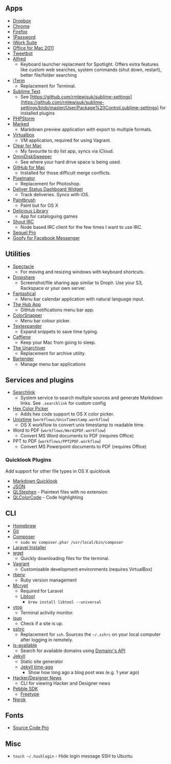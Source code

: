## Apps

- [Dropbox](https://www.dropbox.com/)
- [Chrome](https://www.google.com/chrome/)
- [Firefox](https://www.mozilla.org/en-US/firefox/new/)
- [1Password](https://agilebits.com/onepassword)
- [iWork Suite](https://www.apple.com/creativity-apps/mac/)
- [Office for Mac 2011](http://www.microsoft.com/mac)
- [Tweetbot](http://tapbots.com/software/tweetbot/)
- [Alfred](http://www.alfredapp.com/)
    + Keyboard launcher replacment for Spotlight. Offers extra features like custom web searches, system commands (shut down, restart), better file/folder searching
- [iTerm](http://iterm.sourceforge.net/)
    + Replacement for Terminal.
- [Sublime Text](http://www.sublimetext.com/)
    + See [https://github.com/rmlewisuk/sublime-settings](https://github.com/rmlewisuk/sublime-settings/blob/master/User/Package%20Control.sublime-settings) for installed plugins
- [PHPStorm](https://www.jetbrains.com/phpstorm/download/)
- [Marked](http://marked2app.com/)
    + Markdown preview application with export to multiple formats.
- [Virtualbox](https://www.virtualbox.org/)
    + VM application, required for using Vagrant.
- [Clear for Mac](http://realmacsoftware.com/clear/)
    + My favourite to do list app, syncs via iCloud.
- [OmniDiskSweeper](http://www.omnigroup.com/more)
    + See where your hard drive space is being used.
- [GitHub for Mac](https://mac.github.com/)
    + Installed for those difficult merge conflicts.
- [Pixelmator](https://itunes.apple.com/gb/app/pixelmator/id407963104?mt=12&uo=4)
    + Replacement for Photoshop.
- [Deliver Status Dashboard Widget](http://junecloud.com/software/mac/delivery-status.html)
    + Track deliveries. Syncs with iOS.
- [Paintbrush](http://paintbrush.sourceforge.net/downloads/)
    + Paint but for OS X
- [Delicious Library](http://delicious-monster.com/)
    + App for cataloguing games
- [Shout IRC](https://github.com/erming/shout)
    + Node based IRC client for the few times I want to use IRC.
- [Sequel Pro](http://www.sequelpro.com/)
- [Goofy for Facebook Messenger](http://www.goofyapp.com/)

## Utilities

- [Spectacle](http://spectacleapp.com/)
    + For moving and resizing windows with keyboard shortcuts.
- [Dropshare](http://getdropsha.re/)
    + Screenshot/file sharing app similar to Droplr. Use your S3, Rackspace or your own server.
- [Fantastical](https://flexibits.com/fantastical)
    + Menu bar calendar application with natural language input.
- [The Hub App](http://thehubapp.com/)
    + GitHub notifications menu bar app.
- [ColorSnapper](http://colorsnapper.com/)
    + Menu bar colour picker.
- [Textexpander](http://smilesoftware.com/TextExpander/)
    + Expand snippets to save time typing.
- [Caffiene](http://lightheadsw.com/caffeine/)
    + Keep your Mac from going to sleep.
- [The Unarchiver](https://itunes.apple.com/gb/app/the-unarchiver/id425424353?mt=12&uo=4)
    + Replacement for archive utility.
- [Bartender](http://www.macbartender.com/)
    + Manage menu bar applications

## Services and plugins

- [Searchlink](http://brettterpstra.com/projects/searchlink/)
    + System service to search multiple sources and generate Markdown links. See `.searchlink` for custom config
- [Hex Color Picker](http://wafflesoftware.net/hexpicker/)
    + Adds hex code support to OS X color picker.
- [Unixtime](https://gist.github.com/clooth/5955973) (`workflows/UnixTimestamp.workflow`)
    + OS X workflow to convert unix timestamp to readable time.
- Word to PDF (`workflows/Word2PDF.workflow`)
    + Convert MS Word documents to PDF (requires Office)
- PPT to PDF (`workflows/PPT2PDF.workflow`)
    + Convert MS Powerpoint documents to PDF (requires Office)

### Quicklook Plugins

Add support for other file types in OS X quicklook

- [Markdown Quicklook](http://www.mdk.org.pl/2009/2/10/quicklook-for-markdown)
- [JSON](http://www.sagtau.com/quicklookjson.html)
- [QLStephen](http://whomwah.github.io/qlstephen/) - Plaintext files with no extension
- [QLColorCode](https://code.google.com/p/qlcolorcode/downloads/detail?name=QLColorCode-2.0.2.tgz&can=2&q=) - Code highlighting

## CLI

- [Homebrew](http://brew.sh/)
- [Git](http://git-scm.com/)
- [Composer](https://getcomposer.org/)
    - `sudo mv composer.phar /usr/local/bin/composer`
- [Laravel Installer](http://laravel.com/docs/installation#install-laravel)
- [wget](http://www.gnu.org/s/wget/)
    + Quickly downloading files for the terminal.
- [Vagrant](https://www.vagrantup.com/)
    + Customisable development environments (requires VirtualBox)
- [rbenv](https://gorails.com/setup/osx/10.9-mavericks)
    + Ruby version management
- [Mcrypt](http://jacurtis.com/php-development/easily-install-mcrypt-php-mavericks-yosemite/)
    + Required for Laravel
    + [Libtool](http://www.gnu.org/software/libtool/)
        * `brew install libtool --universal`
- [vtop](http://parall.ax/vtop)
    + Terminal activity monitor.
- [isup](https://github.com/sindresorhus/is-up)
    + Check if a site is up.
- [sshrc](https://github.com/Russell91/sshrc)
    + Replacement for `ssh`. Sources the `~/.sshrc` on your local computer after logging in remotely.
- [is-available](https://github.com/rmlewisuk/is-available)
    + Search for available domains using [Domainr's API](https://domai.nr/api)
- [Jekyll](http://jekyllrb.com/docs/installation/)
    + Static site generator
    + [Jekyll time-ago](https://github.com/markets/jekyll-timeago)
        * Show how long ago a blog post was (e.g. 1 year ago)
- [Hacker/Designer News](https://github.com/mtharrison/hackernews)
    + CLI for viewing Hacker and Designer news
- [Pebble SDK](https://developer.getpebble.com/sdk/)
    + [Freetype](http://www.freetype.org/ttfautohint/osx.html)
- [Ngrok](https://ngrok.com/)

## Fonts

- [Source Code Pro](http://www.adobe.com/cfusion/store/html/index.cfm?event=displayFontPackage&code=1960)

## Misc

- `touch ~/.hushlogin` - Hide login message SSH to Ubuntu
